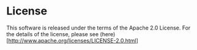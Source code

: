 # License

This software is released under the terms of the Apache 2.0 License. For the details of the license, please
 see (here)[http://www.apache.org/licenses/LICENSE-2.0.html]